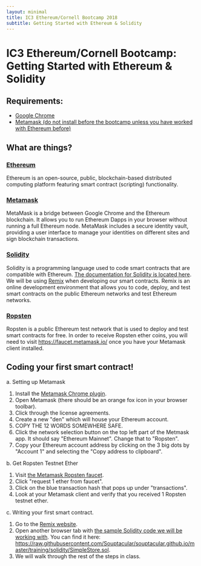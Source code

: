 ```yaml
---
layout: minimal
title: IC3 Ethereum/Cornell Bootcamp 2018
subtitle: Getting Started with Ethereum & Solidity
---
```

# IC3 Ethereum/Cornell Bootcamp: Getting Started with Ethereum & Solidity

## Requirements:

- [Google Chrome](https://www.google.com/chrome/index.html)
- [Metamask (do not install before the bootcamp unless you have worked with Ethereum before)](https://metamask.io/)

## What are things?

### [Ethereum](http://ethdocs.org/en/latest/)
Ethereum is an open-source, public, blockchain-based distributed computing platform featuring smart contract (scripting) functionality.

### [Metamask](https://metamask.io/)
MetaMask is a bridge between Google Chrome and the Ethereum blockchain. It allows you to run Ethereum Dapps in your browser without running a full Ethereum node. MetaMask includes a secure identity vault, providing a user interface to manage your identities on different sites and sign blockchain transactions.

### [Solidity](https://solidity.readthedocs.io/en/latest/)
Solidity is a programming language used to code smart contracts that are compatible with Ethereum. [The documentation for Solidity is located here](https://solidity.readthedocs.io/en/latest/). We will be using [Remix](https://remix.ethereum.org/#version=soljson-v0.4.13+commit.fb4cb1a.js) when developing our smart contracts. Remix is an online development environment that allows you to code, deploy, and test smart contracts on the public Ethereum networks and test Ethereum networks.

### [Ropsten](https://ropsten.etherscan.io/)
Ropsten is a public Ethereum test network that is used to deploy and test smart contracts for free. In order to receive Ropsten ether coins, you will need to visit https://faucet.metamask.io/ once you have your Metamask client installed.

## Coding your first smart contract!

a. Setting up Metamask
  1. Install the [Metamask Chrome plugin](https://metamask.io/).
  2. Open Metamask (there should be an orange fox icon in your browser toolbar).
  3. Click through the license agreements.
  4. Create a new "den" which will house your Ethereum account.
  5. COPY THE 12 WORDS SOMEWHERE SAFE.
  6. Click the network selection button on the top left part of the Metmask app. It should say "Ethereum Mainnet". Change that to "Ropsten".
  7. Copy your Ethereum account address by clicking on the 3 big dots by "Account 1" and selecting the "Copy address to clipboard".

b. Get Ropsten Testnet Ether
  1. Visit [the Metamask Ropsten faucet](https://faucet.metamask.io/).
  2. Click "request 1 ether from faucet".
  3. Click on the blue transaction hash that pops up under "transactions".
  4. Look at your Metamask client and verify that you received 1 Ropsten testnet ether.
  
c. Writing your first smart contract.
  1. Go to the [Remix website](https://remix.ethereum.org).
  2. Open another browser tab with [the sample Solidity code we will be working with](https://raw.githubusercontent.com/Souptacular/souptacular.github.io/master/training/solidity/SimpleStore.sol). You can find it here: https://raw.githubusercontent.com/Souptacular/souptacular.github.io/master/training/solidity/SimpleStore.sol.
  3. We will walk through the rest of the steps in class.
